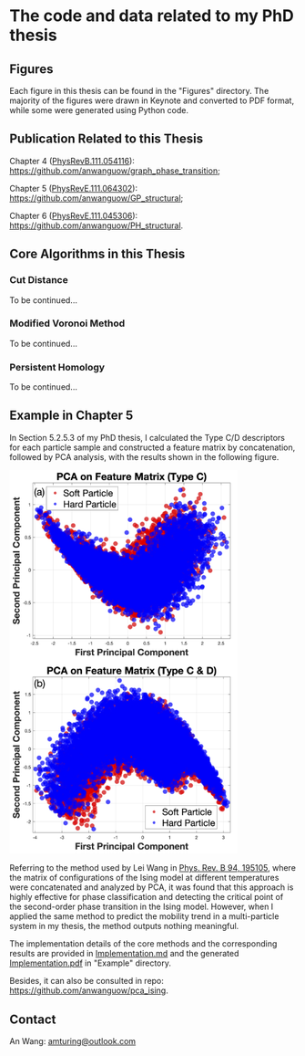 The code and data related to my PhD thesis
==============

Figures
-----------------
Each figure in this thesis can be found in the "Figures" directory. The majority of the figures were drawn in Keynote and converted to PDF format, while some were generated using Python code.

Publication Related to this Thesis
-----------------
Chapter 4 ([PhysRevB.111.054116](https://journals.aps.org/prb/abstract/10.1103/PhysRevB.111.054116)): https://github.com/anwanguow/graph_phase_transition;

Chapter 5 ([PhysRevE.111.064302](https://journals.aps.org/pre/abstract/10.1103/PhysRevE.111.064302)): https://github.com/anwanguow/GP_structural;

Chapter 6 ([PhysRevE.111.045306](https://journals.aps.org/pre/abstract/10.1103/PhysRevE.111.045306)): https://github.com/anwanguow/PH_structural.

Core Algorithms in this Thesis
-----------------
### Cut Distance

To be continued...

### Modified Voronoi Method

To be continued...

### Persistent Homology

To be continued...

Example in Chapter 5
-----------------
In Section 5.2.5.3 of my PhD thesis, I calculated the Type C/D descriptors for each particle sample and constructed a feature matrix by concatenation, followed by PCA analysis, with the results shown in the following figure.

<img src="Figures/Chapter_5_PRE_Network/FIG_7.png" alt="fig1" width="400">

Referring to the method used by Lei Wang in [Phys. Rev. B 94, 195105](https://journals.aps.org/prb/abstract/10.1103/PhysRevB.94.195105), where the matrix of configurations of the Ising model at different temperatures were concatenated and analyzed by PCA, it was found that this approach is highly effective for phase classification and detecting the critical point of the second-order phase transition in the Ising model. However, when I applied the same method to predict the mobility trend in a multi-particle system in my thesis, the method outputs nothing meaningful.

The implementation details of the core methods and the corresponding results are provided in [Implementation.md](Examples/Implementation.md) and the generated [Implementation.pdf](Examples/Implementation.pdf) in "Example" directory.

Besides, it can also be consulted in repo: https://github.com/anwanguow/pca_ising.

Contact
-----------------
An Wang: amturing@outlook.com 

